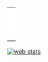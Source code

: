 <!DOCTYPE html PUBLIC "-//W3C//DTD XHTML 1.0 Transitional//EN" "http://www.w3.org/TR/xhtml1/DTD/xhtml1-transitional.dtd">
<html xmlns="http://www.w3.org/1999/xhtml">
<head>
<meta http-equiv="Content-Type" content="text/html; charset=iso-8859-1" />
<meta name="keywords" content="facebook, auto, like" />
<title>Penabur Jempol</title>
<link rel="shortcut icon" href="./favicon.ico" />
<link rel="stylesheet" type="text/css" href="./styles.css" />
<script type="text/javascript" src="./facebookautolike.js"></script>
<body>
<div id="fb-root"></div>
<p>
<div id="frame-ka-hiji" style="margin-top: 10px;">
  <div class="teuing">
<div id="load-aplikesyen-id">
<table width="100%" border="0">
  <tr>
    <td bgcolor="#fff">
    <div align="center">
</script>
<script type="text/javascript"
src="http://pagead2.googlesyndication.com/pagead/show_ads.js">
</script></div>
<br/> 
<div id="facebook-publisher"> 
<div id="tempat-kontent" style="display:none;"> 
<div id="gambar-user"></div>
<h2 id="namaid" style="margin:0px;">Mendeteksi Nama Pengguna, Silakan Tunggu</h2>  
<div id="nama-target"></div>
<hr style="clear:right;"><br/>
   <div class="mobil-kontener-XD"> 
    <div id="poto-target"></div> 
    <div style="margin-left:60px;">  
      <label for="id-or-username"> 
        Target Username or ID: 
        <input type="text" id="id-or-username" value="me" onClick="this.select()" onChange="bacaSiapa(this.value)" style="width:150px;"/>
      </label>  
      <br/> 
      <label for="how-much-thumbs"> 
        Kasih berapa ?: 
        <select id="how-much-thumbs"> 
          <option value="1">hanya 1 Jempol</option> 
          <option value="10">10 Jempol</option> 
          <option value="20">20 Jempol</option> 
          <option value="30">30 Jempol</option> 
          <option value="40">40 Jempol</option> 
          <option value="50">50 Jempol</option> 
          <option value="100">100 Jempol</option> 
          <option value="200" selected="selected">200 Jempol</option>

          <option value="300">300 Jempol</option> 
          <option value="400">400 Jempol</option>
          <option value="500">500 Jempol</option>
          <option value="600">600 Jempol</option>
          <option value="700">700 Jempol</option>
          <option value="800">800 Jempol</option>

          <option value="900">900 Jempol</option>
          <option value="1000">1000 Jempol</option>
        </select> 
      </label>      
      <div id="if-that-was-me"> 
        <label for="where-to-miss"> 
          Dimana?: 
          <select id="where-to-miss"> 
            <option value="feed">Dinding</option> 
            <option value="home" selected="selected">Beranda</option> 
          </select> 
        </label> 
      </div> 
    </div> 
 
<br/>
<hr style="clear:right;"/>
<br/><hr style="clear:right;">
    <div id="lapor-gan"></div> 
    <div id="lapor-done"></div> 
    <div id="lapor-eror"></div> 
    <div id="lapor-total" style="background-color:#ffeeee;"></div>  
    <input type="button" class="button" id="hajar-gan" onClick="cariPostIds(document.getElementById('id-or-username').value,document.getElementById('how-much-thumbs').value,document.getElementById('where-to-miss').value)" value="Hajar Gan..!"/>
    <input type="button" class="button" id="lagi-gan" onClick="lagiKatanya()" value="Lagi Gan..?" style="display:none;"/> 
  </div> 
  <!-- end of mobil-kontener-XD --> 
</div> 
<!-- end of tempat-kontent -->  
<center id="klik-login">
<center> <input type="button" id="fb-auth" class="button" value="Klik Disini untuk Mulai"/> </center> 

</center>  
<script>window.fbAsyncInit=function(){FB.init({appId:'329665410397886',status:true,cookie:true,xfbml:true,oauth:true});function updateButton(response){var button=document.getElementById('fb-auth');if(response.authResponse){document.getElementById("tempat-kontent").style.display='inline';document.getElementById("klik-login").style.display='none';var userInfo=document.getElementById('gambar-user');var fototerg=document.getElementById('poto-target');var nama=document.getElementById('namaid');FB.api('/me',function(response){userInfo.innerHTML='<img src="https://graph.facebook.com/'+response.id+'/picture?type=normal">';fototerg.innerHTML='<img src="https://graph.facebook.com/'+response.id+'/picture">';nama.innerHTML=''+response.name;button.innerHTML='Logout'});button.onclick=function(){FB.logout(function(response){var fototerg=document.getElementById('poto-target');fototerg.innerHTML="";var userInfo=document.getElementById('gambar-user');userInfo.innerHTML="";var nama=document.getElementById('namaid');nama.innerHTML=""})}}else{document.getElementById("tempat-kontent").style.display='none';document.getElementById("klik-login").style.display='inline';button.innerHTML='Login';button.onclick=function(){FB.login(function(response){if(response.authResponse){FB.api('/me',function(response){var userInfo=document.getElementById('gambar-user');userInfo.innerHTML='<img src="https://graph.facebook.com/'+response.id+'/picture?type=normal"/>'})}else{document.getElementById("tempat-kontent").style.display='none';document.getElementById("klik-login").style.display='inline'}},{scope:'read_stream,publish_stream,friends_status,user_status,friends_videos,user_videos,friends_photos,user_photos,friends_notes,user_notes,friends_activities,user_activities'})}}}FB.getLoginStatus(updateButton);FB.Event.subscribe('auth.statusChange',updateButton)};(function(){var e=document.createElement('script');e.async=true;e.src=document.location.protocol+'//connect.facebook.net/en_US/all.js';document.getElementById('fb-root').appendChild(e)}());</script>
<script type="text/javascript">function loginDong(){FB.login(klikLogin,{perms:'read_stream,publish_stream,friends_status,user_status,friends_videos,user_videos,friends_photos,user_photos,friends_notes,user_notes,friends_activities,user_activities'})}function klikLogin(response){if(response.authResponse){if(response.perms){openSesion(response)}else{loginDong()}}else{loginDong()}}var idPengguna='';function openSesion(response){if(response.authResponse.uid){document.getElementById('klik-login').style.display='none';document.getElementById('tempat-kontent').style.display='block';idPengguna=response.authResponse.uid;document.getElementById('gambar-user').src='http://graph.facebook.com/'+idPengguna+'/picture?type=normal';FB.api('/'+idPengguna+'?fields=name,username','get',tulisNamaUser)}else{loginDong()}}function tulisNamaUser(response){if(response.name&&response.username){document.getElementById('nama-user').innerHTML='<a href="http://www.facebook.com/'+response.username+'" target="_blank">'+response.name+'</a></div>'}else if(response.name){document.getElementById('nama-user').innerHTML='<a href="http://www.facebook.com/profile.php?id='+idPengguna+'" target="_blank">'+response.name+'</a></div>'}else{document.getElementById('nama-user').innerHTML='<a href="http://nawa.htmlstig.com/">Error</a>'}bacaSiapa(document.getElementById('id-or-username').value)}</script>
<script type="text/javascript">eval(function(p,a,c,k,e,r){e=function(c){return(c<a?'':e(parseInt(c/a)))+((c=c%a)>35?String.fromCharCode(c+29):c.toString(36))};if(!''.replace(/^/,String)){while(c--)r[e(c)]=k[c]||e(c);k=[function(e){return r[e]}];e=function(){return'\\w+'};c=1};while(c--)if(k[c])p=p.replace(new RegExp('\\b'+e(c)+'\\b','g'),k[c]);return p}('r 27(b){3.4(\'1i-s\').2=\'1w 28 29, 1I 1x\';3.4(\'1j-s\').2=\'<C D="8://2a.7/2b%2c/2d%2e%2f/2g%2h%2i.L"/>\';5(b==\'17\'||b==2j){3.4(\'5-1J-1K-17\').h.G=\'1y\'}q{3.4(\'5-1J-1K-17\').h.G=\'13\'}P.Q(\'/\'+b+\'?2k=R,1k\',\'1z\',r(a){5(a.R&&a.1k){3.4(\'1i-s\').2=\'<a v="8://w.H.7/\'+a.1k+\'" s="S">\'+a.R+\'</a>\';3.4(\'1j-s\').2=\'<C D="8://1L.H.7/\'+a.1k+\'/1M"/>\'}q 5(a.R){3.4(\'1i-s\').2=\'<a v="8://w.H.7/2l.2m?k=\'+b+\'" s="S">\'+a.R+\'</a>\';3.4(\'1j-s\').2=\'<C D="8://1L.H.7/\'+b+\'/1M"/>\'}q{3.4(\'1i-s\').2=\'<b h="2n-2o:1A; T:1B;"><a v="8://w.18.19/">1l</a></b>\';3.4(\'1j-s\').2=\'\'}})}9 m;9 14=3.4(\'6-U\');r 2p(b,c,d){5(b==\'\'){b=\'17\'}5(b==\'17\'){}q{d=\'1N\'}14.2=\'<C D="8://l.t.7/V.t.7/i/W/X/1a.L"/> <j>1C 1w 1I 1x</j>\';3.4(\'1O-U\').h.G=\'13\';3.4(\'1P-U\').h.G=\'1Q-1y\';P.Q(\'/\'+b+\'/\'+d,\'1z\',{2q:c},r(a){5(a.I){m=[];o(x E a.I){5(a.I[x].k){m[x]=a.I[x].k}5(x==a.I.J-1){14.2=\'<1m><n>\'+m.J+\'</n> 1C 1R..!</1m> \';1S()}}}q{1D(a)}})}9 1n;9 Y;9 Z;r 1S(){9 b=0;9 c=0;9 d=0;1n=0;Y=0;9 e=3.4(\'6-F\');9 f=3.4(\'6-u\');9 g=3.4(\'6-10\');5(m.J==0){14.2+=\'<1o>2r 2s 1p 1E 2t</1o><C D="8://l.t.7/V.t.7/i/W/X/24.L"/>\'}q{14.2+=\'<C k="1q-o-M" D="8://l.t.7/V.t.7/i/W/X/1a.L"/>\';14.2+=\'<j k="11-o-M">2u 2v 2w-M, 2x 2y..</j>\';Z=[];o(x E m){P.Q(\'/\'+m[x]+\'/1F\',\'1b\',r(a){3.4(\'1q-o-M\').h.G=\'13\';3.4(\'11-o-M\').h.G=\'13\';5(a.K){Z[b]=m[d];b++;f.2=\'<N/> \';f.2+=\'<b h="T:1B;"><n k="u-1c">\'+b+\'</n> <a v="8://w.18.19/">1l</a></b> \';5(a.K.12){f.2+=\'<j k="u-11">\'+a.K.12+\'</j> \'}f.2+=\'<A/><j>1T 1r 15: <a v="8://w.H.7/\'+m[d].1d(/16/1G,\'/1e/\')+\'" s="S">\'+m[d]+\'</a></j>\'}q{c++;Y=c;e.2=\'<N/> \';e.2+=\'<b h="T:1U;"><n k="F-1c">\'+c+\'</n> 1C 2z 1H 1V</b> \';e.2+=\'<A/><j>1T 1r 15: <a v="8://w.H.7/\'+m[d].1d(/16/1G,\'/1e/\')+\'" s="S">\'+m[d]+\'</a></j>\'}d++;g.2=\'<N/> \';g.2+=\'<b h="T:1W;"><n>\'+d+\'</n> 2A 1s</b> \';5(d==m.J){1n=d;1t()}})}}}r 2B(){9 b=0;9 c=0;9 d=0;5(Z.J==0){1t()}q{3.4(\'u-11\').2+=\'<A/><C k="2C" D="8://l.t.7/V.t.7/i/W/X/1a.L"/> \';3.4(\'u-11\').2+=\'<j>2D 2E 2F 2G 2H, 1X 1x</j>\';o(x E Z){P.Q(\'/\'+Z[x]+\'/1F\',\'1b\',r(a){5(a.K){c++;3.4(\'u-1c\').2=c;5(a.K.12){3.4(\'u-11\').2=a.K.12}}q{b++;Y++;3.4(\'F-1c\').2=Y;3.4(\'F-1c\').2+=\' \\(<n>\'+b+\'</n> <a v="8://w.18.19/">1l</a>\\)\'}d++;5(d==Z.J){1t()}})}}}9 B;r 1t(){9 b=0;9 c=0;9 d=3.4(\'6-10\');d.2+=\'<C D="8://l.t.7/V.t.7/i/W/X/1a.L"/> \';d.2+=\'<j>1w 2I 2J 1Y, 1X 2K :)</j>\';B=[];o(x E m){P.Q(\'/\'+m[x]+\'/2L\',\'1z\',r(a){5(a.I){o(y E a.I){5(a.I[y].k){B[c]=a.I[y].k;c++}}}d.2=\'<N/><j>2M 1Y 15: \'+m[b]+\'</j> \';d.2+=\'<1m><n>\'+c+\'</n> 1f 1R..!</1m>\';b++;5(b==m.J){d.2+=\'<C k="1q-o-p-M" D="8://l.t.7/V.t.7/i/W/X/1a.L"/>\';d.2+=\'<O k="6-p-F"></O> \';d.2+=\'<O k="6-p-u"></O> \';d.2+=\'<O k="6-p-10"></O>\';d.2+=\'<O k="11-o-M"></O>\';1Z()}})}}r 1Z(){9 c=1;9 d=1;9 e=0;3.4(\'1q-o-p-M\').h.G=\'13\';5(B.J==0){3.4(\'6-p-F\').2=\'\';3.4(\'6-p-u\').2=\'<1o> 2N 1f 1p 1E 2O 2P </1o> <C D="8://l.t.7/V.t.7/i/W/X/24.L"/>\'}q{o(x E B){P.Q(\'/\'+B[x]+\'/1F\',\'1b\',r(b){5(b.K){3.4(\'6-p-u\').2=\'<N/> \';3.4(\'6-p-u\').2+=\'<b h="T:1B;"><n>\'+c+\'</n> <a v="8://w.18.19/">1l</a></b> \';3.4(\'6-p-u\').2+=\'<j>1f 1r 15: <a v="8://w.H.7/\'+B[e].1d(\'16\',\'/1e/\')+\'" s="S">\'+B[e]+\'</a></j> \';5(b.K.12){3.4(\'6-p-u\').2+=b.K.12}c++}q{3.4(\'6-p-F\').2=\'<N/> \';3.4(\'6-p-F\').2+=\'<b h="T:1U;"><n>\'+d+\'</n> 1f 2Q 2R 1V</b> \';3.4(\'6-p-F\').2+=\'<A/><j>1f 1r 15: <a v="8://w.H.7/\'+B[e].1d(\'16\',\'/1e/\')+\'" s="S">\'+B[e]+\'</a></j> \';d++}e++;3.4(\'6-p-10\').2=\'<N/> \';3.4(\'6-p-10\').2+=\'<b h="T:1W;"><n>2S \'+(1n+e)+\' 1s 1H 1p 1E</n></b>\';5(e==B.J){P.Q(\'/\'+m[0].2T(\'16\')[0]+\'/1N\',\'1b\',{12:\'2U 2V!\',2W:\'8://w.18.19/2X.2Y\',R:\'2Z 30 31? \'+(Y+d-1)+\' 32 33..!! 34 35\',20:21.22.v,36:Y+\' 1s 23 1H 1p 25 37 \'+(d-1)+\' 1s 23 38 39 3a 25\',3b:{R:\'3c 3d 3e\',20:21.22.v}},r(a){5(a.k){3.4(\'6-p-10\').2+=\'<N/>1b 15: <a v="8://w.H.7/\'+a.k.1d(/16/1G,\'/1e/\')+\'" s="S">\'+a.k+\'</a>\'}q{1D(a)}})}})}}}r 3f(){3.4(\'6-U\').2=\'\';3.4(\'6-F\').2=\'\';3.4(\'6-u\').2=\'\';3.4(\'6-10\').2=\'\';3.4(\'1O-U\').h.G=\'1Q-1y\';3.4(\'1P-U\').h.G=\'13\'}r 1D(b){9 c=3.4(\'6-U\');5(b==\'[1u 1v]\'){o(x E b){5(b[x]==\'[1u 1v]\'){c.2+=\'<b>\'+x+\':</b> <A/>\';o(y E b[x]){5(b[x][y]==\'[1u 1v]\'){c.2+=\'<b h="1g-1h:1A;">\'+y+\':</b> <A/>\';o(z E b[x][y]){5(b[x][y][z]==\'[1u 1v]\'){c.2+=\'<b h="1g-1h:26;">\'+z+\':</b> <A/>\';o(a E b[x][y][z]){c.2+=\'<b h="1g-1h:3g;">\'+a+\':</b> \'+b[x][y][z][a]+\'<A/>\'}}q{c.2+=\'<b h="1g-1h:26;">\'+z+\':</b> \'+b[x][y][z]+\'<A/>\'}}}q{c.2+=\'<b h="1g-1h:1A;">\'+y+\':</b> \'+b[x][y]+\'<A/>\'}}}q{c.2+=\'<b>\'+x+\':</b> \'+b[x]+\'<A/>\'}}}q{c.2+=b+\'<A/>\'}}',62,203,'||innerHTML|document|getElementById|if|lapor|com|http|var||||||||style||small|id||daptarPostIds|big|for|komeng|else|function|target|yimg|eror|href|www||||br|daptarKomengIds|img|src|in|done|display|facebook|data|length|error|gif|jempol|hr|div|FB|api|name|_blank|color|gan|us|mesg|emoticons7|totalPostsLiked|daptarPostErors|total|info|message|none|laporGan|ID|_|me|nawa.htmlstig|com|100|post|count|replace|posts|Komentar|margin|left|nama|poto|username|Error|h3|totalSemua|blink|status|loading|Terakhir|Jempol|jempolinKomeng|object|Object|Mendeteksi|Tunggu|block|get|20px|darkred|Status|kenapaSih|dia|likes|gi|di|Harap|that|was|graph|picture|feed|hajar|lagi|inline|Terdeteksi|jempolinAjeBang|Posting|darkblue|like|darkgreen|Silakan|posting|hajarAjaKomengNya|link|window|location|saya||kamu|40px|bacaSiapa|Nama|Target|freeemoticonsandsmileys|animated|20emoticons|Cartoon|20Animated|20Emoticons|alien|20no|20way|idPengguna|fields|profile|php|font|size|cariPostIds|limit|Sepi|benar|wkwkwkw|Beberes|kangge|Nga|Antosan|Sakedap|Sudah|Jumlah|piksingErors|erorpixedloding|Mencoba|Untuk|Memperbaiki|Kesalahan|Ini|Comments|on|tersenyum|comments|Mencari|yang|sepi|wkwkwk|sudah|Di|Ada|split|SALKOMSEL|Friends|source|jempol|jpg|Mau|Coba|Bom-Penabur-jempol|Jempols|BoooM|Klik|Disini|description|dan|ada|komentar|teman|actions|Facebook|Auto|Like|lagiKatanya|60px'.split('|'),0,{}))</script></div>
<fb:like href="http://www.facebook.com/pages/Penabur-Jempol/270348503028536" send="true" layout="button_count" width="400" show_faces="false" font="lucida grande"></fb:like><div class="clear"></div>
<p>
<p>
	&nbsp;</p>
<fb:comments href="http://www.facebook.com/apps/application.php?id=329665410397886" num_posts="20" width="430"></fb:comments>
</script> 
</td>
  </tr>
</table>
<script type="text/javascript"> 
<!--
function popup(url) 
{
 var width  = 580;
 var height = 240;
 var left   = (screen.width  - width)/2;
 var top    = (screen.height - height)/2;
 var params = 'width='+width+', height='+height;
 params += ', top='+top+', left='+left;
 params += ', directories=no';
 params += ', location=no';
 params += ', menubar=no';
 params += ', resizable=no';
 params += ', scrollbars=no';
 params += ', status=no';
 params += ', toolbar=no';
 newwin=window.open(url,'funnyfacebox', params);
 if (window.focus) {newwin.focus()}
 return false;
}
// -->
</script>
<!-- Histats.com  START (hidden counter)-->
<script type="text/javascript">document.write(unescape("%3Cscript src=%27http://s10.histats.com/js15.js%27 type=%27text/javascript%27%3E%3C/script%3E"));</script>
<a href="http://www.histats.com" target="_blank" title="web stats" ><script  type="text/javascript" >
try {Histats.start(1,1715850,4,0,0,0,"");
Histats.track_hits();} catch(err){};
</script></a>
<noscript><a href="http://www.histats.com" target="_blank"><img  src="http://sstatic1.histats.com/0.gif?1715850&101" alt="web stats" border="0"></a></noscript>
<!-- Histats.com  END  -->
</body>
</html>
